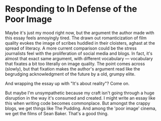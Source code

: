 # Responding to In Defense of the Poor Image

Maybe it's just my mood right now, but the argument the author made with this essay feels annoyingly tired. The drawn out romanticization of film quality evokes the image of scribes huddled in their cloisters, aghast at the spread of literacy. A more current comparison could be the stress journalists feel with the proliferation of social media and blogs. In fact, it's almost that exact same argument, with different vocabulary — vocabulary that fixates a bit too literally on image quality. The point comes across (slowly), but that fixation makes the author's argument read like the begrudging acknowledgment of the future by a old, grumpy elite.

And wrapping the essay up with "It's about reality"? Come on. 

But maybe I'm unsympathetic because my craft isn't going through a huge disruption in the way it's consumed and created. I might write an essay like this when writing code becomes commonplace. But amongst the crappy blogs, we get things like The Pudding. And among the 'poor image' cinema, we get the films of Sean Baker. That's a good thing.
